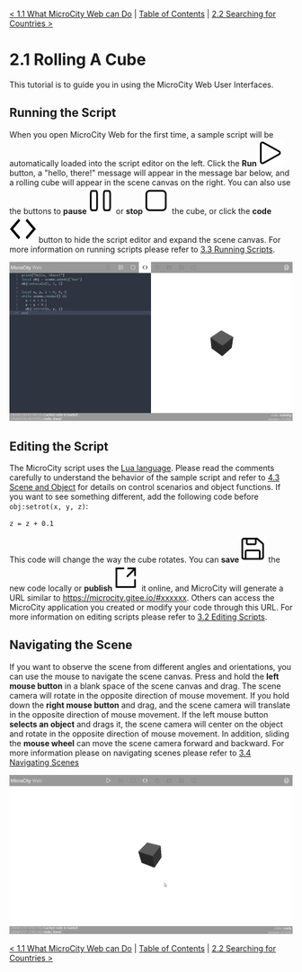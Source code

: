 [< 1.1 What MicroCity Web can Do](1.1_what_microcity_web_can_do.md) | [Table of Contents](readme.md) | [2.2 Searching for Countries >](2.2_searching_for_countries.md)

# 2.1 Rolling A Cube
This tutorial is to guide you in using the MicroCity Web User Interfaces.

## Running the Script
When you open MicroCity Web for the first time, a sample script will be automatically loaded into the script editor on the left. Click the **Run**![play](../img/play.svg) button, a "hello, there!" message will appear in the message bar below, and a rolling cube will appear in the scene canvas on the right. You can also use the buttons to **pause**![pause](../img/pause.svg) or **stop**![stop](../img/stop.svg) the cube, or click the **code**![code](../img/code.svg)  button to hide the script editor and expand the scene canvas. For more information on running scripts please refer to [3.3 Running Scripts](3.3_running_scripts.md).

![rolling cube](./img/rolling_cube.png)

## Editing the Script
The MicroCity script uses the <a href="https://www.lua.org/manual/5.4/manual.html" target="_blank">Lua language</a>. Please read the comments carefully to understand the behavior of the sample script and refer to [4.3 Scene and Object](4.3_scene_and_object.md) for details on control scenarios and object functions. If you want to see something different, add the following code before `obj:setrot(x, y, z)`:
```
z = z + 0.1
```
This code will change the way the cube rotates. You can **save**![save](../img/save.svg) the new code locally or **publish**![publish](../img/publish.svg) it online, and MicroCity will generate a URL similar to https://microcity.gitee.io/#xxxxxx. Others can access the MicroCity application you created or modify your code through this URL. For more information on editing scripts please refer to [3.2 Editing Scripts](3.2_editing_scripts.md).


## Navigating the Scene
If you want to observe the scene from different angles and orientations, you can use the mouse to navigate the scene canvas. Press and hold the **left mouse button** in a blank space of the scene canvas and drag. The scene camera will rotate in the opposite direction of mouse movement. If you hold down the **right mouse button** and drag, and the scene camera will translate in the opposite direction of mouse movement. If the left mouse button **selects an object** and drags it, the scene camera will center on the object and rotate in the opposite direction of mouse movement. In addition, sliding the **mouse wheel** can move the scene camera forward and backward. For more information please on navigating scenes please refer to [3.4 Navigating Scenes](3.4_navigating_scenes.md)

![navigating scene](./img/navigating_scene.apng)

[< 1.1 What MicroCity Web can Do](1.1_what_microcity_web_can_do.md) | [Table of Contents](readme.md) | [2.2 Searching for Countries >](2.2_searching_for_countries.md)